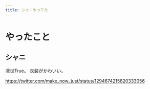 ```yaml
---
title: シャニやってた
---
```


# やったこと

## シャニ

凛世True。
衣装がかわいい。

<https://twitter.com/make_now_just/status/1294674215820333056>


